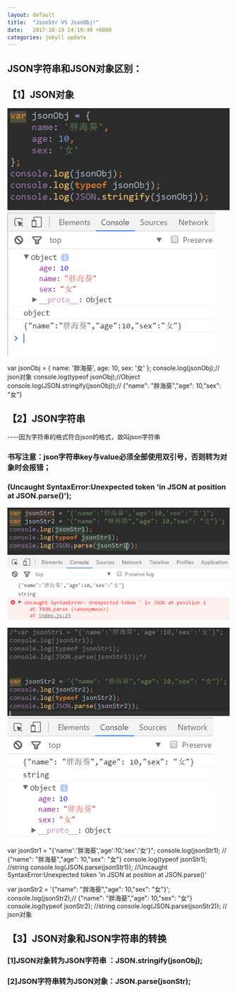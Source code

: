 ```yaml
---
layout: default
title:  "JsonStr VS JsonObj!"
date:   2017-10-19 14:19:40 +0800
categories: jekyll update
---
```

## JSON字符串和JSON对象区别：

## 【1】JSON对象
![json对象](https://raw.githubusercontent.com/pingping1122/pingping1122.github.io/master/images/jsonStr_vs_jsonObj/jsonObj.png)
![json对象打印结果](https://raw.githubusercontent.com/pingping1122/pingping1122.github.io/master/images/jsonStr_vs_jsonObj/jsonObj_console.png)

var jsonObj = {
 name: '胖海葵',
 age: 10,
 sex: '女'
 };
 console.log(jsonObj);// json对象
 console.log(typeof jsonObj);//Object
 console.log(JSON.stringify(jsonObj));//  {"name": "胖海葵","age": 10,"sex": "女"}


## 【2】JSON字符串
----因为字符串的格式符合json的格式，故叫json字符串

### 书写注意：json字符串key与value必须全部使用双引号，否则转为对象时会报错；
### (Uncaught SyntaxError:Unexpected token 'in JSON at position at JSON.parse()');

![json错误字符串](https://raw.githubusercontent.com/pingping1122/pingping1122.github.io/master/images/jsonStr_vs_jsonObj/jsonstr1.png)
![json错误字符串打印结果](https://raw.githubusercontent.com/pingping1122/pingping1122.github.io/master/images/jsonStr_vs_jsonObj/jsonstr1_console.png)

![json正确字符串](https://raw.githubusercontent.com/pingping1122/pingping1122.github.io/master/images/jsonStr_vs_jsonObj/jsonstr2.png)
![json正确字符串打印结果](https://raw.githubusercontent.com/pingping1122/pingping1122.github.io/master/images/jsonStr_vs_jsonObj/jsonstr2_console.png)

var jsonStr1 = "{'name':'胖海葵','age':10,'sex':'女'}";
console.log(jsonStr1); //  {"name": "胖海葵","age": 10,"sex": "女"}
console.log(typeof jsonStr1);  //string
console.log(JSON.parse(jsonStr1)); //Uncaught SyntaxError:Unexpected token 'in JSON at position at JSON.parse()'

var jsonStr2 = '{"name": "胖海葵","age": 10,"sex": "女"}';
console.log(jsonStr2);//  {"name": "胖海葵","age": 10,"sex": "女"}
console.log(typeof jsonStr2); //string
console.log(JSON.parse(jsonStr2)); // json对象


## 【3】JSON对象和JSON字符串的转换
### [1]JSON对象转为JSON字符串 ：JSON.stringify(jsonObj);
### [2]JSON字符串转为JSON对象：JSON.parse(jsonStr);